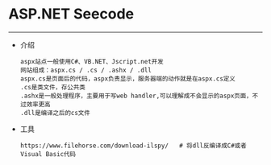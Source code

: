 # ASP.NET Seecode

---

- 介绍

  ```
  aspx站点一般使用C#、VB.NET、Jscript.net开发
  网站组成：aspx.cs / .cs / .ashx / .dll
  aspx.cs是页面后的代码，aspx负责显示，服务器端的动作就是在aspx.cs定义
  .cs是类文件，存公共类
  .ashx是一般处理程序，主要用于写web handler,可以理解成不会显示的aspx页面，不过效率更高
  .dll是编译之后的cs文件
  ```
- 工具
  ```
  https://www.filehorse.com/download-ilspy/   # 将dll反编译成C#或者Visual Basic代码
  ```
  




